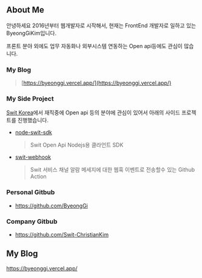 ## About Me
안녕하세요 2016년부터 웹개발자로 시작해서, 현재는 FrontEnd 개발자로 일하고 있는 ByeongGiKim입니다.

프론트 분야 외에도 업무 자동화나 외부시스템 연동하는 Open api등에도 관심이 많습니다.
  
  

### My Blog 
> [https://byeonggi.vercel.app/](https://byeonggi.vercel.app/)


### My Side Project 

[Swit Korea](https://swit.io/)에서 재직중에 Open api 등의 분야에 관심이 있어서
아래의 사이드 프로젝트를 진행했습니다.

- [node-swit-sdk](https://github.com/Swit-ChristianKim/node-swit-sdk)
  > Swit Open Api Nodejs용 클라언트 SDK
- [swit-webhook](https://github.com/Swit-ChristianKim/swit-webhook)
  > Swit 서비스 채널 알람 메세지에 대한 웹훅 이벤트로 전송할수 있는 Github Action

   
   
### Personal Gitbub
- https://github.com/ByeongGi

### Company Gitbub
- https://github.com/Swit-ChristianKim

  
## My Blog
https://byeonggi.vercel.app/
